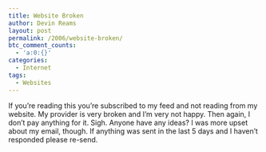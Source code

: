 ```yaml
---
title: Website Broken
author: Devin Reams
layout: post
permalink: /2006/website-broken/
btc_comment_counts:
  - 'a:0:{}'
categories:
  - Internet
tags:
  - Websites
---
```

If you&#8217;re reading this you&#8217;re subscribed to my feed and not reading from my website. My provider is very broken and I&#8217;m very not happy. Then again, I don&#8217;t pay anything for it. Sigh. Anyone have any ideas? I was more upset about my email, though. If anything was sent in the last 5 days and I haven&#8217;t responded please re-send.